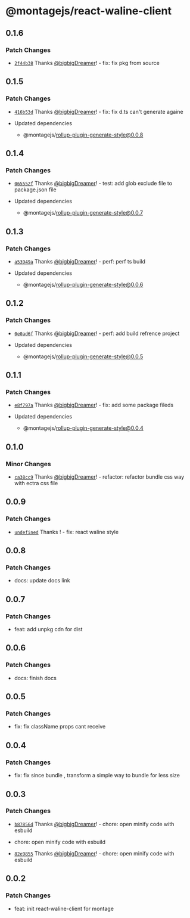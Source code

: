 # @montagejs/react-waline-client

## 0.1.6

### Patch Changes

- [`2f44b38`](https://github.com/bigbigDreamer/montage/commit/2f44b38) Thanks [@bigbigDreamer](https://github.com/bigbigDreamer)! - fix: fix pkg from source

## 0.1.5

### Patch Changes

- [`416b53d`](https://github.com/bigbigDreamer/montage/commit/416b53d) Thanks [@bigbigDreamer](https://github.com/bigbigDreamer)! - fix: fix d.ts can't generate againe

- Updated dependencies
  - @montagejs/rollup-plugin-generate-style@0.0.8

## 0.1.4

### Patch Changes

- [`065552f`](https://github.com/bigbigDreamer/montage/commit/065552f) Thanks [@bigbigDreamer](https://github.com/bigbigDreamer)! - test: add glob exclude file to package.json file

- Updated dependencies
  - @montagejs/rollup-plugin-generate-style@0.0.7

## 0.1.3

### Patch Changes

- [`a53949a`](https://github.com/bigbigDreamer/montage/commit/a53949a) Thanks [@bigbigDreamer](https://github.com/bigbigDreamer)! - perf: perf ts build

- Updated dependencies
  - @montagejs/rollup-plugin-generate-style@0.0.6

## 0.1.2

### Patch Changes

- [`0e0ad6f`](https://github.com/bigbigDreamer/montage/commit/0e0ad6f) Thanks [@bigbigDreamer](https://github.com/bigbigDreamer)! - perf: add build refrence project

- Updated dependencies
  - @montagejs/rollup-plugin-generate-style@0.0.5

## 0.1.1

### Patch Changes

- [`e8f797a`](https://github.com/bigbigDreamer/montage/commit/e8f797a) Thanks [@bigbigDreamer](https://github.com/bigbigDreamer)! - fix: add some package fileds

- Updated dependencies
  - @montagejs/rollup-plugin-generate-style@0.0.4

## 0.1.0

### Minor Changes

- [`ca38cc9`](https://github.com/bigbigDreamer/montage/commit/ca38cc9) Thanks [@bigbigDreamer](https://github.com/bigbigDreamer)! - refactor: refactor bundle css way with ectra css file

## 0.0.9

### Patch Changes

- [`undefined`](https://github.com/bigbigDreamer/montage/commit/undefined) Thanks ! - fix: react waline style

## 0.0.8

### Patch Changes

- docs: update docs link

## 0.0.7

### Patch Changes

- feat: add unpkg cdn for dist

## 0.0.6

### Patch Changes

- docs: finish docs

## 0.0.5

### Patch Changes

- fix: fix className props cant receive

## 0.0.4

### Patch Changes

- fix: fix since bundle , transform a simple way to bundle for less size

## 0.0.3

### Patch Changes

- [`b87856d`](https://github.com/bigbigDreamer/montage/commit/b87856d3403b812f04186ca8df73a6f5c017772e) Thanks [@bigbigDreamer](https://github.com/bigbigDreamer)! - chore: open minify code with esbuild

* chore: open minify code with esbuild

- [`82e9855`](https://github.com/bigbigDreamer/montage/commit/82e9855095828c3a9567c7f8ec7afb87b7fcc136) Thanks [@bigbigDreamer](https://github.com/bigbigDreamer)! - chore: open minify code with esbuild

## 0.0.2

### Patch Changes

- feat: init react-waline-client for montage

